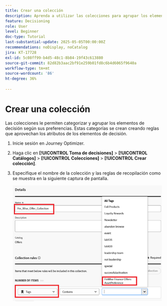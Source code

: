 ```yaml
---
title: Crear una colección
description: Aprenda a utilizar las colecciones para agrupar los elementos de oferta relacionados en la toma de decisiones. Las colecciones facilitan la administración y organización del contenido en torno a un tema, una audiencia o un objetivo de campaña específicos.
feature: Decisioning
role: User
level: Beginner
doc-type: Tutorial
last-substantial-update: 2025-05-05T00:00:00Z
recommendations: noDisplay, noCatalog
jira: KT-17728
exl-id: 5c08ff99-b4d5-48c1-8b84-19f43c613880
source-git-commit: 82d82b3aac2bf91e259b01fd8c6b4d6065f9640a
workflow-type: tm+mt
source-wordcount: '86'
ht-degree: 36%

---
```


# Crear una colección

Las colecciones le permiten categorizar y agrupar los elementos de decisión según sus preferencias. Estas categorías se crean creando reglas que aprovechan los atributos de los elementos de decisión.

1. Inicie sesión en Journey Optimizer.
1. Haga clic en **[!UICONTROL Toma de decisiones]** > **[!UICONTROL Catálogos]** > **[!UICONTROL Colecciones]** > **[!UICONTROL Crear colección]**.
1. Especifique el nombre de la colección y las reglas de recopilación como se muestra en la siguiente captura de pantalla.

   ![create-collection](assets/fin-wise-collection.png)
